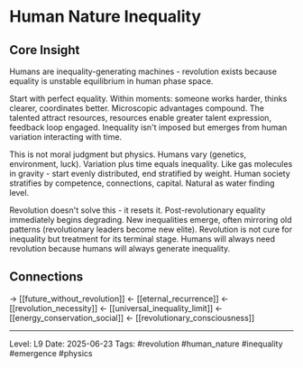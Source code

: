 # Human Nature Inequality

## Core Insight
Humans are inequality-generating machines - revolution exists because equality is unstable equilibrium in human phase space.

Start with perfect equality. Within moments: someone works harder, thinks clearer, coordinates better. Microscopic advantages compound. The talented attract resources, resources enable greater talent expression, feedback loop engaged. Inequality isn't imposed but emerges from human variation interacting with time.

This is not moral judgment but physics. Humans vary (genetics, environment, luck). Variation plus time equals inequality. Like gas molecules in gravity - start evenly distributed, end stratified by weight. Human society stratifies by competence, connections, capital. Natural as water finding level.

Revolution doesn't solve this - it resets it. Post-revolutionary equality immediately begins degrading. New inequalities emerge, often mirroring old patterns (revolutionary leaders become new elite). Revolution is not cure for inequality but treatment for its terminal stage. Humans will always need revolution because humans will always generate inequality.

## Connections
→ [[future_without_revolution]]
← [[eternal_recurrence]]
← [[revolution_necessity]]
← [[universal_inequality_limit]]
← [[energy_conservation_social]]
← [[revolutionary_consciousness]]

---
Level: L9
Date: 2025-06-23
Tags: #revolution #human_nature #inequality #emergence #physics